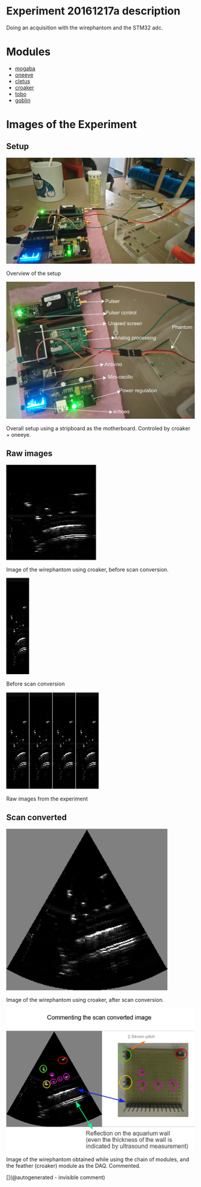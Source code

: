 # Experiment 20161217a description

Doing an acquisition with the wirephantom and the STM32 adc.



# Modules

* [mogaba](/retired/mogaba/)
* [oneeye](/retired/oneeye/)
* [cletus](/cletus/)
* [croaker](/croaker/)
* [tobo](/tobo/)
* [goblin](/goblin/)




# Images of the Experiment

## Setup

![](/croaker/data/20161217/images/DSC_1175.JPG)

Overview of the setup

![](/croaker/data/20161217/images/DSC_1176.JPG)

Overall setup using a stripboard as the motherboard. Controled by croaker + oneeye.

## Raw images

![](/croaker/data/20161217/20161217-222737.png)

Image of the wirephantom using croaker, before scan conversion.

![](/croaker/data/20161217/raw_data/20161217-222737-1.png)

Before scan conversion

![](/croaker/data/20161217/images/all_raw.png)

Raw images from the experiment

## Scan converted

![](/croaker/data/20161217/20161217-222737-SC.png)

Image of the wirephantom using croaker, after scan conversion.

![](/croaker/data/20161217/20161217-222737-commented.png)

Image of the wirephantom obtained while using the chain of modules, and the feather (croaker) module as the DAQ. Commented.










[](@autogenerated - invisible comment)